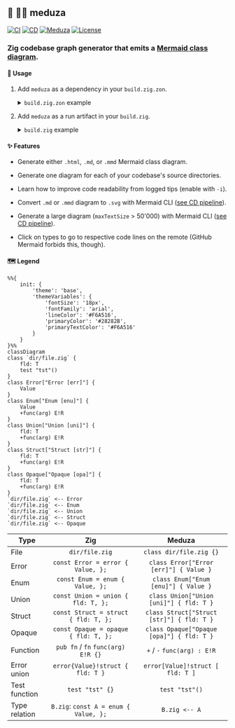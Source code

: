 ## :lizard: :mermaid: **meduza**

[![CI][ci-shield]][ci-url]
[![CD][cd-shield]][cd-url]
[![Meduza][mdz-shield]][mdz-url]
[![License][license-shield]][license-url]

### Zig codebase graph generator that emits a [Mermaid class diagram](https://mermaid.js.org/syntax/classDiagram.html).

#### :rocket: Usage

1. Add `meduza` as a dependency in your `build.zig.zon`.

    <details>

    <summary><code>build.zig.zon</code> example</summary>

    ```zig
    .{
        .name = "<name_of_your_package>",
        .version = "<version_of_your_package>",
        .dependencies = .{
            .meduza = .{
                .url = "https://github.com/tensorush/meduza/archive/<git_tag_or_commit_hash>.tar.gz",
                .hash = "<package_hash>",
            },
        },
    }
    ```

    Set `<package_hash>` to `12200000000000000000000000000000000000000000000000000000000000000000`, and Zig will provide the correct found value in an error message.

    </details>

2. Add `meduza` as a run artifact in your `build.zig`.

    <details>

    <summary><code>build.zig</code> example</summary>

    ```zig
    const meduza = b.dependency("meduza", .{});
    const meduza_run = b.addRunArtifact(meduza.artifact("exe"));
    if (b.args) |args| {
        meduza_run.addArgs(args);
    }
    ```

    </details>

#### :sparkles: Features

- Generate either `.html`, `.md`, or `.mmd` Mermaid class diagram.

- Generate one diagram for each of your codebase's source directories.

- Learn how to improve code readability from logged tips (enable with `-i`).

- Convert `.md` or `.mmd` diagram to `.svg` with Mermaid CLI ([see CD pipeline](https://github.com/tensorush/meduza/blob/main/.github/workflows/cd.yaml#L52)).

- Generate a large diagram (`maxTextSize` > 50'000) with Mermaid CLI ([see CD pipeline](https://github.com/tensorush/meduza/blob/main/.github/workflows/cd.yaml#L51)).

- Click on types to go to respective code lines on the remote (GitHub Mermaid forbids this, though).

#### :world_map: Legend

```mermaid
%%{
    init: {
        'theme': 'base',
        'themeVariables': {
            'fontSize': '18px',
            'fontFamily': 'arial',
            'lineColor': '#F6A516',
            'primaryColor': '#28282B',
            'primaryTextColor': '#F6A516'
        }
    }
}%%
classDiagram
class `dir/file.zig` {
    fld: T
    test "tst"()
}
class Error["Error [err]"] {
    Value
}
class Enum["Enum [enu]"] {
    Value
    +func(arg) E!R
}
class Union["Union [uni]"] {
    fld: T
    +func(arg) E!R
}
class Struct["Struct [str]"] {
    fld: T
    +func(arg) E!R
}
class Opaque["Opaque [opa]"] {
    fld: T
    +func(arg) E!R
}
`dir/file.zig` <-- Error
`dir/file.zig` <-- Enum
`dir/file.zig` <-- Union
`dir/file.zig` <-- Struct
`dir/file.zig` <-- Opaque
```

| Type          |                  Zig                  |                  Meduza                   |
|---------------|:-------------------------------------:|:-----------------------------------------:|
| File          |            `dir/file.zig`             |          `class dir/file.zig {}`          |
| Error         |   `const Error = error { Value, };`   |  `class Error["Error [err]"] { Value }`   |
| Enum          |    `const Enum = enum { Value, };`    |   `class Enum["Enum [enu]"] { Value }`    |
| Union         |  `const Union = union { fld: T, };`   |  `class Union["Union [uni]"] { fld: T }`  |
| Struct        | `const Struct = struct { fld: T, };`  | `class Struct["Struct [str]"] { fld: T }` |
| Opaque        | `const Opaque = opaque { fld: T, };`  | `class Opaque["Opaque [opa]"] { fld: T }` |
| Function      |  `pub fn` / `fn` `func(arg) E!R {}`   |        `+` / `-` `func(arg) : E!R`        |
| Error union   |   `error{Value}!struct { fld: T }`    |     `error[Value]!struct [ fld: T ]`      |
| Test function |            `test "tst" {}`            |              `test "tst"()`               |
| Type relation | `B.zig`: `const A = enum { Value, };` |               `B.zig <-- A`               |

<!-- MARKDOWN LINKS -->

[ci-shield]: https://img.shields.io/github/actions/workflow/status/tensorush/meduza/ci.yaml?branch=main&style=for-the-badge&logo=github&label=CI&labelColor=black
[ci-url]: https://github.com/tensorush/meduza/blob/main/.github/workflows/ci.yaml
[cd-shield]: https://img.shields.io/github/actions/workflow/status/tensorush/meduza/cd.yaml?branch=main&style=for-the-badge&logo=github&label=CD&labelColor=black
[cd-url]: https://github.com/tensorush/meduza/blob/main/.github/workflows/cd.yaml
[mdz-shield]: https://img.shields.io/badge/click-F6A516?style=for-the-badge&logo=zig&logoColor=F6A516&label=meduza&labelColor=black
[mdz-url]: https://tensorush.github.io/meduza/src.svg
[license-shield]: https://img.shields.io/github/license/tensorush/meduza.svg?style=for-the-badge&labelColor=black&kill_cache=1
[license-url]: https://github.com/tensorush/meduza/blob/main/LICENSE.md
